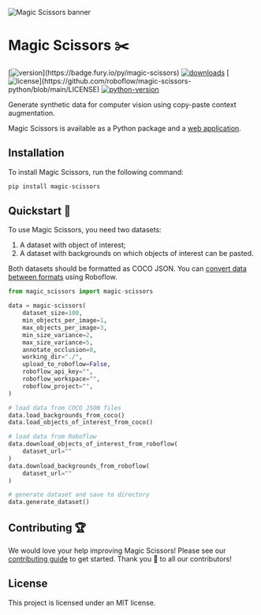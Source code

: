 ![Magic Scissors banner](https://github.com/roboflow/magic-scissors/raw/main/assets/magic-scissors.jpg)

# Magic Scissors ✂️

[![version](https://badge.fury.io/py/magic-scissors.svg?)](https://badge.fury.io/py/magic-scissors)
[![downloads](https://img.shields.io/pypi/dm/magic-scissors)](https://pypistats.org/packages/magic-scissors)
[![license](https://img.shields.io/pypi/l/magic-scissors?)](https://github.com/roboflow/magic-scissors-python/blob/main/LICENSE)
[![python-version](https://img.shields.io/pypi/pyversions/magic-scissors)](https://badge.fury.io/py/magic-scissors)

Generate synthetic data for computer vision using copy-paste context augmentation.

Magic Scissors is available as a Python package and a [web application](https://magic-scissors.app).

## Installation

To install Magic Scissors, run the following command:

```bash
pip install magic-scissors
```

## Quickstart 🚀

To use Magic Scissors, you need two datasets:

1. A dataset with object of interest;
2. A dataset with backgrounds on which objects of interest can be pasted.

Both datasets should be formatted as COCO JSON. You can [convert data between formats](https://roboflow.com/formats) using Roboflow.

```python
from magic_scissors import magic-scissors

data = magic-scissors(
    dataset_size=100,
    min_objects_per_image=1,
    max_objects_per_image=3,
    min_size_variance=2,
    max_size_variance=5,
    annotate_occlusion=0,
    working_dir="./",
    upload_to_roboflow=False,
    roboflow_api_key="",
    roboflow_workspace="",
    roboflow_project="",
)

# load data from COCO JSON files
data.load_backgrounds_from_coco()
data.load_objects_of_interest_from_coco()

# load data from Roboflow
data.download_objects_of_interest_from_roboflow(
    dataset_url=""
)
data.download_backgrounds_from_roboflow(
    dataset_url=""
)

# generate dataset and save to directory
data.generate_dataset()
```

## Contributing 🏆

We would love your help improving Magic Scissors! Please see our [contributing guide](https://github.com/roboflow/magic-scissors/blob/main/CONTRIBUTING.md) to get started. Thank you 🙏 to all our contributors!

## License

This project is licensed under an MIT license.